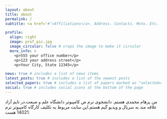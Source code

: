 ```yaml
---
layout: about
title: about
permalink: /
subtitle: <a href='#'>Affiliations</a>. Address. Contacts. Moto. Etc.

profile:
  align: right
  image: prof_pic.jpg
  image_circular: false # crops the image to make it circular
  more_info: >
    <p>555 your office number</p>
    <p>123 your address street</p>
    <p>Your City, State 12345</p>

news: true # includes a list of news items
latest_posts: true # includes a list of the newest posts
selected_papers: true # includes a list of papers marked as "selected={true}"
social: true # includes social icons at the bottom of the page
---
```


من پرهام محمدی هستم. دانشجوی ترم ض کامپیوتر دانشگاه علم و صنعت.در تایم آزاد علاقه مند به سریال و ویدیو گیم هستم.این سایت مربوط به تکلیف کارگاه کامپیوتر ترم 14021 هست.
